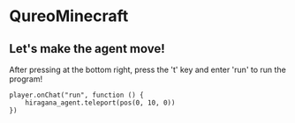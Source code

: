 # QureoMinecraft

## Let's make the agent move!

After pressing [](https://raw.githubusercontent.com/camp-minecraft/TechkidsCampTutorial/master/images/playbutton.png) at the bottom right, press the 't' key and enter 'run' to run the program!

```template
player.onChat("run", function () {
    hiragana_agent.teleport(pos(0, 10, 0))
})

```